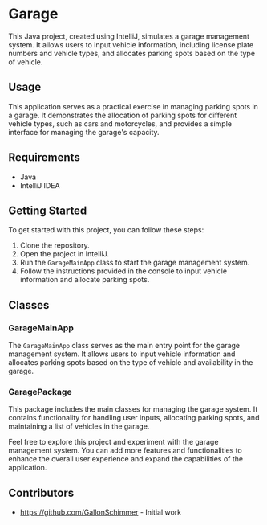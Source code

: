 # Garage

This Java project, created using IntelliJ, simulates a garage management system. It allows users to input vehicle information, including license plate numbers and vehicle types, and allocates parking spots based on the type of vehicle.

## Usage

This application serves as a practical exercise in managing parking spots in a garage. It demonstrates the allocation of parking spots for different vehicle types, such as cars and motorcycles, and provides a simple interface for managing the garage's capacity.

## Requirements

- Java
- IntelliJ IDEA

## Getting Started

To get started with this project, you can follow these steps:

1. Clone the repository.
2. Open the project in IntelliJ.
3. Run the `GarageMainApp` class to start the garage management system.
4. Follow the instructions provided in the console to input vehicle information and allocate parking spots.

## Classes

### GarageMainApp

The `GarageMainApp` class serves as the main entry point for the garage management system. It allows users to input vehicle information and allocates parking spots based on the type of vehicle and availability in the garage.

### GaragePackage

This package includes the main classes for managing the garage system. It contains functionality for handling user inputs, allocating parking spots, and maintaining a list of vehicles in the garage.

Feel free to explore this project and experiment with the garage management system. You can add more features and functionalities to enhance the overall user experience and expand the capabilities of the application.

## Contributors

- https://github.com/GallonSchimmer - Initial work

